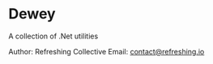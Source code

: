 # Dewey

A collection of .Net utilities

Author: Refreshing Collective
Email: contact@refreshing.io
